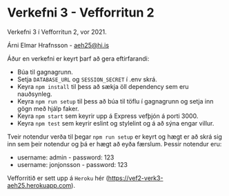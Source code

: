 # Verkefni 3 - Vefforritun 2
Verkefni 3 í Vefforritun 2, vor 2021.

Árni Elmar Hrafnsson - aeh25@hi.is

Áður en verkefni er keyrt þarf að gera eftirfarandi:
* Búa til gagnagrunn.
* Setja `DATABASE_URL` og `SESSION_SECRET` í .env skrá.
* Keyra `npm install` til þess að sækja öll dependency sem eru nauðsynleg.
* Keyra `npm run setup` til þess að búa til töflu í gagnagrunn og setja inn gögn með hjálp faker.
* Keyra `npm start` sem keyrir upp á Express vefþjón á porti 3000.
* Keyra `npm test` sem keyrir eslint og stylelint og á að sýna engar villur.

Tveir notendur verða til þegar `npm run setup` er keyrt og hægt er að skrá sig inn sem þeir notendur
og þá er hægt að eyða færslum. Þessir notendur eru:
* username: admin - password: 123
* username: jonjonsson - password: 123

Vefforritið er sett upp á `Heroku` hér (https://vef2-verk3-aeh25.herokuapp.com).
